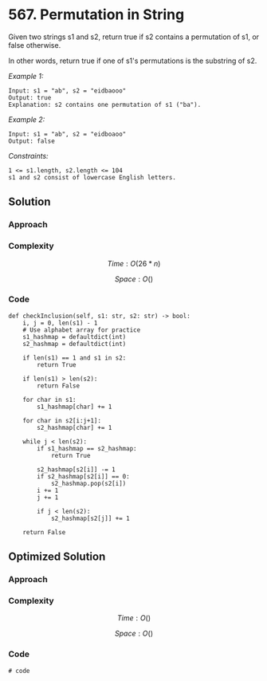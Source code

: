 # 567. Permutation in String
Given two strings s1 and s2, return true if s2 contains a permutation of s1, or false otherwise.

In other words, return true if one of s1's permutations is the substring of s2.

*Example 1:*

```
Input: s1 = "ab", s2 = "eidbaooo"
Output: true
Explanation: s2 contains one permutation of s1 ("ba").
```

*Example 2:*

```
Input: s1 = "ab", s2 = "eidboaoo"
Output: false
```

*Constraints:*

```
1 <= s1.length, s2.length <= 104
s1 and s2 consist of lowercase English letters.
```

## Solution

### Approach
<!-- Describe your approach to solving the problem. -->

### Complexity
$$Time: O(26*n)$$

$$Space: O()$$

### Code
```
def checkInclusion(self, s1: str, s2: str) -> bool:
    i, j = 0, len(s1) - 1
    # Use alphabet array for practice
    s1_hashmap = defaultdict(int)
    s2_hashmap = defaultdict(int)

    if len(s1) == 1 and s1 in s2:
        return True

    if len(s1) > len(s2):
        return False

    for char in s1:
        s1_hashmap[char] += 1

    for char in s2[i:j+1]:
        s2_hashmap[char] += 1

    while j < len(s2):
        if s1_hashmap == s2_hashmap:
            return True

        s2_hashmap[s2[i]] -= 1
        if s2_hashmap[s2[i]] == 0:
            s2_hashmap.pop(s2[i])
        i += 1
        j += 1

        if j < len(s2):
            s2_hashmap[s2[j]] += 1

    return False
```

## Optimized Solution

### Approach
<!-- Describe your approach to solving the problem. -->

### Complexity
$$Time: O()$$

$$Space: O()$$

### Code
```
# code
```